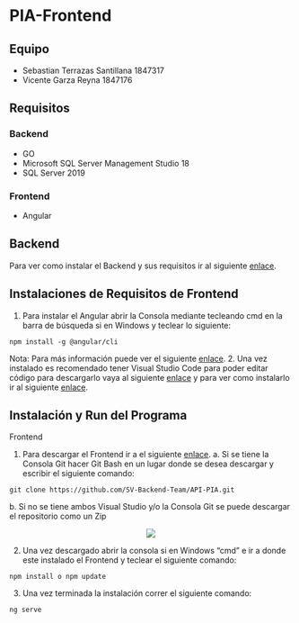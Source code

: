 # PIA-Frontend
## Equipo
 - Sebastian Terrazas Santillana 1847317
 - Vicente Garza Reyna           1847176
## Requisitos 
### Backend
* GO 
* Microsoft SQL Server Management Studio 18 
*	SQL Server 2019 

### Frontend
*	Angular

## Backend
Para ver como instalar el Backend y sus requisitos ir al siguiente [enlace](https://github.com/SV-Backend-Team/API-PIA).

## Instalaciones de Requisitos de Frontend
1.	Para instalar el Angular abrir la Consola mediante tecleando cmd en la barra de búsqueda si en Windows y teclear lo siguiente:
```
npm install -g @angular/cli 
```
Nota: Para más información puede ver el siguiente [enlace](https://angular.io/cli).
2.	Una vez instalado es recomendado tener Visual Studio Code para poder editar código para descargarlo vaya al siguiente [enlace](https://code.visualstudio.com/) y para ver como instalarlo ir al siguiente [enlace](https://www.youtube.com/watch?v=MlIzFUI1QGA).

## Instalación y Run del Programa 
Frontend 
1.	Para descargar el Frontend ir a el siguiente [enlace](https://github.com/SV-Backend-Team/Frontend-PIA.git).
a.	Si se tiene la Consola Git hacer Git Bash en un lugar donde se desea descargar y escribir el siguiente comando:
```
git clone https://github.com/SV-Backend-Team/API-PIA.git 
```
b.	Si no se tiene ambos Visual Studio y/o la Consola Git se puede descargar el repositorio como un Zip 
 <p align="center">
  <img src="https://user-images.githubusercontent.com/54513488/119378761-3d97de00-bc84-11eb-905b-07c4c993ed6c.png">
</p>

2.	Una vez descargado abrir la consola si en Windows “cmd” e ir a donde este instalado el Frontend y teclear el siguiente comando:
```
npm install o npm update
```
3.	Una vez terminada la instalación correr el siguiente comando:
```
ng serve
```
